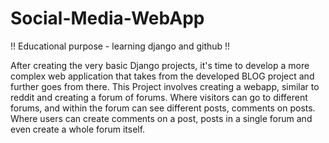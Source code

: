 # Social-Media-WebApp
!! Educational purpose - learning django and github !!

After creating the very basic Django projects, it's time to develop a more complex web application that takes from the developed BLOG project and further goes from there. This Project involves creating a webapp, similar to reddit and creating a forum of forums. Where visitors can go to different forums, and within the forum can see different posts, comments on posts. Where users can create comments on a post,  posts in a single forum and even create a whole forum itself. 

